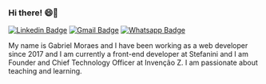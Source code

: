 ### Hi there! 😄👋

[![Linkedin Badge](https://img.shields.io/badge/-Gabriel%20Moraes-blue?style=flat-square&logo=Linkedin&logoColor=white&link=https://www.linkedin.com/in/gmorae)](https://www.linkedin.com/in/gmorae)
[![Gmail Badge](https://img.shields.io/badge/-gmmartins06@gmail.com-blue?style=flat-square&logo=Gmail&logoColor=white&link=malito:gmmartins06@gmail.com)](malito:gmmartins06@gmail.com)
[![Whatsapp Badge](https://img.shields.io/badge/-11%20994010204-blue?style=flat-square&logo=Whatsapp&logoColor=white&link=http://wa.me/5511976858901)](https://wa.me/5511976858901)

My name is Gabriel Moraes and I have been working as a web developer since 2017 and I am currently a front-end developer at Stefanini and I am Founder and Chief Technology Officer at Invenção Z. I am passionate about teaching and learning.
